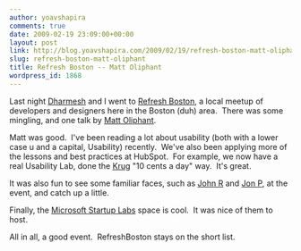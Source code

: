 ```yaml
---
author: yoavshapira
comments: true
date: 2009-02-19 23:09:00+00:00
layout: post
link: http://blog.yoavshapira.com/2009/02/19/refresh-boston-matt-oliphant/
slug: refresh-boston-matt-oliphant
title: Refresh Boston -- Matt Oliphant
wordpress_id: 1868
---
```


Last night [Dharmesh](http://onstartups.com/) and I went to [Refresh Boston](http://refreshboston.org/), a local meetup of developers and designers here in the Boston (duh) area.  There was some mingling, and one talk by [Matt Oliphant](http://xhipi.com/).

  


Matt was good.  I've been reading a lot about usability (both with a lower case u and a capital, Usability) recently.  We've also been applying more of the lessons and best practices at HubSpot.  For example, we now have a real Usability Lab, done the [Krug](http://www.sensible.com/) "10 cents a day" way.  It's great.

  


It was also fun to see some familiar faces, such as [John R](http://ejohn.org/) and [Jon P](http://jonpierce.com/), at the event, and catch up a little.

  


Finally, the [Microsoft Startup Labs](http://mssl.mslivelabs.com/) space is cool.  It was nice of them to host.

  


All in all, a good event.  RefreshBoston stays on the short list.
